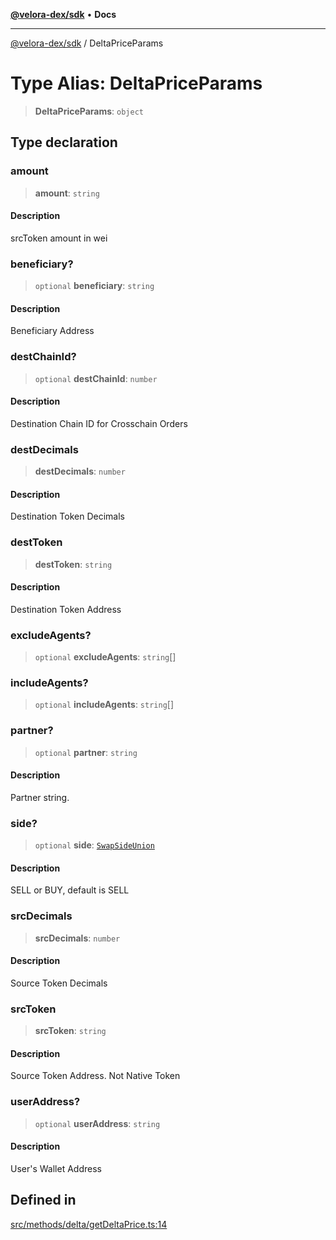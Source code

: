 [**@velora-dex/sdk**](../README.md) • **Docs**

***

[@velora-dex/sdk](../globals.md) / DeltaPriceParams

# Type Alias: DeltaPriceParams

> **DeltaPriceParams**: `object`

## Type declaration

### amount

> **amount**: `string`

#### Description

srcToken amount in wei

### beneficiary?

> `optional` **beneficiary**: `string`

#### Description

Beneficiary Address

### destChainId?

> `optional` **destChainId**: `number`

#### Description

Destination Chain ID for Crosschain Orders

### destDecimals

> **destDecimals**: `number`

#### Description

Destination Token Decimals

### destToken

> **destToken**: `string`

#### Description

Destination Token Address

### excludeAgents?

> `optional` **excludeAgents**: `string`[]

### includeAgents?

> `optional` **includeAgents**: `string`[]

### partner?

> `optional` **partner**: `string`

#### Description

Partner string.

### side?

> `optional` **side**: [`SwapSideUnion`](../-internal-/type-aliases/SwapSideUnion.md)

#### Description

SELL or BUY, default is SELL

### srcDecimals

> **srcDecimals**: `number`

#### Description

Source Token Decimals

### srcToken

> **srcToken**: `string`

#### Description

Source Token Address. Not Native Token

### userAddress?

> `optional` **userAddress**: `string`

#### Description

User's Wallet Address

## Defined in

[src/methods/delta/getDeltaPrice.ts:14](https://github.com/paraswap/paraswap-sdk/blob/master/src/methods/delta/getDeltaPrice.ts#L14)
